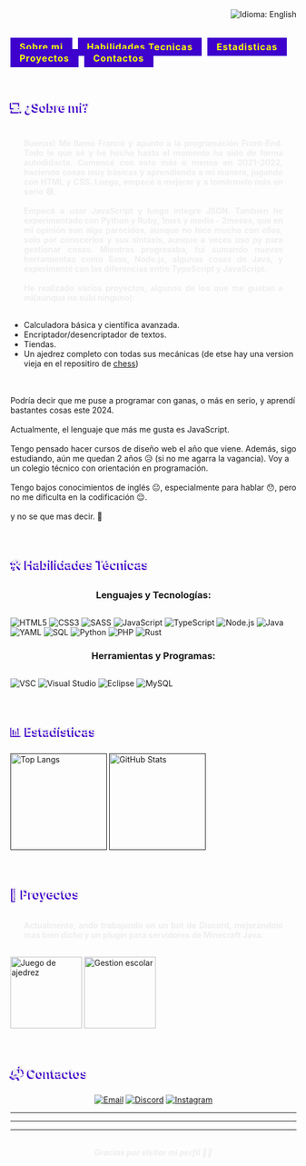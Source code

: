 <div align="right"><a href="README.en.md" style="text-decoration:none;"><img src="https://img.shields.io/badge/Idioma-EN-FFFF00?style=for-the-badge&logo=googletranslate&logoColor=FFFF00&color=FFFF00&labelColor=3E00CC" alt="Idioma: English"></a></div>

# <a href="#capria1" style="background-color:#3E00CC;color:#FFFF00;font-weight:bold;font-size:1rem;letter-spacing:1px;padding:6px 16px;margin-right:10px;text-decoration:none;white-space:nowrap;">Sobre mi</a><a href="#capria2" style="background-color:#3E00CC;color:#FFFF00;font-weight:bold;font-size:1rem;letter-spacing:1px;padding:6px 16px;margin-right:10px;text-decoration:none;white-space:nowrap;">Habilidades Tecnicas</a><a href="#capria3" style="background-color:#3E00CC;color:#FFFF00;font-weight:bold;font-size:1rem;letter-spacing:1px;padding:6px 16px;margin-right:10px;text-decoration:none;white-space:nowrap;">Estadisticas</a><a href="#capria4" style="background-color:#3E00CC;color:#FFFF00;font-weight:bold;font-size:1rem;letter-spacing:1px;padding:6px 16px;margin-right:10px;text-decoration:none;white-space:nowrap;">Proyectos</a><a href="#capria5" style="background-color:#3E00CC;color:#FFFF00;font-weight:bold;font-size:1rem;letter-spacing:1px;padding:6px 16px;text-decoration:none;white-space:nowrap;">Contactos</a>

<section id="capria1" style="color:#eee;text-shadow:-2.35px 2.35px #3E00CC,-2.5px 2.5px #eee;margin-top:62px;">

# 💻 **¿Sobre mi?**
</section>

<p style="text-align:left;padding:16.5px 23.8px;color:#eee;font-weight:bold;text-align: justify;">
Buenas! Me llamo Franco y apunto a la programación Front-End. Todo lo que sé y he hecho hasta el momento ha sido de forma autodidacta. Comencé con esto más o menos en 2021-2022, haciendo cosas muy básicas y aprendiendo a mi manera, jugando con HTML y CSS. Luego, empecé a mejorar y a tomármelo más en serio 😅.
<br><br>
Empecé a usar JavaScript y luego integre JSON. También he experimentado con Python y Ruby, 1mes y medio - 2meses, que en mi opinión son algo parecidos, aunque no hice mucho con ellos, solo por conocerlos y sus sintaxis, aunque a veces uso py para gestionar cosas. Mientras progresaba, fui sumando nuevas herramientas como Sass, Node.js, algunas cosas de Java, y experimenté con las diferencias entre TypeScript y JavaScript.
<br><br>
He realizado varios proyectos, algunos de los que me gustan a mi(aunque no subi ninguno):
<ul>
<li>Calculadora básica y científica avanzada.</li>
<li>Encriptador/desencriptador de textos.</li>
<li>Tiendas.</li>
<li>Un ajedrez completo con todas sus mecánicas (de etse hay una version vieja en el repositiro de <a href="https://github.com/FranchoLol/chess">chess</a>)</li>
</ul>
<br><br>
Podría decir que me puse a programar con ganas, o más en serio, y aprendí bastantes cosas este 2024.
<br><br>
Actualmente, el lenguaje que más me gusta es JavaScript.
<br><br>
Tengo pensado hacer cursos de diseño web el año que viene. Además, sigo estudiando, aún me quedan 2 años 😥 (si no me agarra la vagancia). Voy a un colegio técnico con orientación en programación.
<br><br>
Tengo bajos conocimientos de inglés 😐, especialmente para hablar 😯, pero no me dificulta en la codificación 😌.
<br><br>
y no se que mas decir. 🤙
</p>

<section id="capria2" style="color:#eee;text-shadow:-2.35px 2.35px #3E00CC,-2.5px 2.5px #eee;margin-top:62px;">

## 🛠️ **Habilidades Técnicas**
</section>

<div align="center">

### Lenguajes y Tecnologías:
</div>

<span style="display:inline-block;">

![HTML5](https://img.shields.io/badge/HTML5-E34F26?style=for-the-badge&logo=html5&logoColor=white)
![CSS3](https://img.shields.io/badge/CSS3-1572B6?style=for-the-badge&logo=css3&logoColor=white)
![SASS](https://img.shields.io/badge/SASS-CC6699?style=for-the-badge&logo=sass&logoColor=white)
![JavaScript](https://img.shields.io/badge/JavaScript-F7DF1E?style=for-the-badge&logo=javascript&logoColor=black)
![TypeScript](https://img.shields.io/badge/TypeScript(poco)-3178C6?style=for-the-badge&logo=typescript&logoColor=white)
![Node.js](https://img.shields.io/badge/Node.js(basico)-339933?style=for-the-badge&logo=nodedotjs&logoColor=white)
![Java](https://img.shields.io/badge/Java-007396?style=for-the-badge&logo=java&logoColor=white)
![YAML](https://img.shields.io/badge/YAML-000000?style=for-the-badge&logo=yaml&logoColor=white)
![SQL](https://img.shields.io/badge/SQL-4479A1?style=for-the-badge&logo=postgresql&logoColor=white)
![Python](https://img.shields.io/badge/Python(basico)-3776AB?style=for-the-badge&logo=python&logoColor=white)
![PHP](https://img.shields.io/badge/PHP(basico)-777BB4?style=for-the-badge&logo=php&logoColor=white)
![Rust](https://img.shields.io/badge/Rust(basico)-000000?style=for-the-badge&logo=rust&logoColor=white)
</span>

<div align="center">

### Herramientas y Programas:
</div>
<span style="display:inline-block;">

![VSC](https://img.shields.io/badge/VSC-0078D4?style=for-the-badge&logo=visualstudiocode&logoColor=white)
![Visual Studio](https://img.shields.io/badge/Visual_Studio-5C2D91?style=for-the-badge&logo=visualstudio&logoColor=white)
![Eclipse](https://img.shields.io/badge/Eclipse-2C2255?style=for-the-badge&logo=eclipseide&logoColor=white)
![MySQL](https://img.shields.io/badge/MySQL-4479A1?style=for-the-badge&logo=mysql&logoColor=white)
</span>

<section id="capria3" style="color:#eee;text-shadow:-2.35px 2.35px #3E00CC,-2.5px 2.5px #eee;margin-top:62px;">

## 📊 **Estadísticas**
</section>

<a href=""><img height=170px src="https://github-readme-stats.vercel.app/api/top-langs/?username=FranchoLol&layout=compact&theme=radical&bg_color=3E00CC&title_color=FFFF00&text_color=FFFF00&icon_color=FFFF00&hide_border=true" alt="Top Langs"></a>
<a href=""><img height=170px src="https://github-readme-stats.vercel.app/api?username=FranchoLol&show_icons=true&theme=radical&bg_color=3E00CC&title_color=FFFF00&text_color=FFFF00&icon_color=FFFF00&hide_border=true" alt="GitHub Stats"></a>

<section id="capria4" style="color:#eee;text-shadow:-2.35px 2.35px #3E00CC,-2.5px 2.5px #eee;margin-top:62px;">

## 🚀 **Proyectos**
</section>

<p style="text-align:left;padding:16.5px 23.8px;color:#eee;font-weight:bold;text-align: justify;">
Actualmente, ando trabajando en un bot de Discord, mejorandolo mas bien dicho y un plugin para servidores de Minecraft Java.
</p>
<a href="https://github.com/FranchoLol/chess"><img height=126px src="https://github-readme-stats.vercel.app/api/pin/?username=FranchoLol&repo=chess&theme=radical&bg_color=3E00CC&title_color=FFFF00&text_color=FFFF00&icon_color=FFFF00&hide_border=true" alt="Juego de ajedrez"></a>
<a href="https://github.com/FranchoLol/eestn2"><img height=126px src="https://github-readme-stats.vercel.app/api/pin/?username=FranchoLol&repo=eestn2&theme=radical&bg_color=3E00CC&title_color=FFFF00&text_color=FFFF00&icon_color=FFFF00&hide_border=true" alt="Gestion escolar"></a>

<section id="capria5" style="color:#eee;text-shadow:-2.35px 2.35px #3E00CC,-2.5px 2.5px #eee;margin-top:62px;">

## 📬 **Contactos**
</section>
<div align="center">

[![Email](https://img.shields.io/badge/Email-EA4335?style=for-the-badge&logo=gmail&logoColor=white)](mailto:capriadev@gmail.com)
[![Discord](https://img.shields.io/badge/Discord-5865F2?style=for-the-badge&logo=discord&logoColor=white)](https://discord.com/users/francholol)
[![Instagram](https://img.shields.io/badge/Instagram-FF0069?style=for-the-badge&logo=instagram&logoColor=white)](https://instagram.com/capria_franco)
</div>

---
---
---
<p style="text-align:center;padding:16.5px 23.8px;color:#eee;font-weight:bold;">
  <i>Gracias por visitar mi perfil 💛💜</i>
</p>

